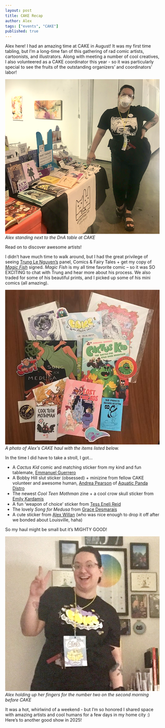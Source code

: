 ```yaml
---
layout: post
title: CAKE Recap
author: Alex
tags: ["events", "CAKE"]
published: true
---
```


Alex here! I had an amazing time at CAKE in August! It was my first time tabling, but I’m a long-time fan of this gathering of rad comic artists, cartoonists, and illustrators. Along with meeting a number of cool creatives, I also volunteered as a CAKE coordinator this year - so it was particularly special to see the fruits of the outstanding organizers’ and coordinators’ labor! 

<a href="/assets/img/post/24-9-10_CAKE-recap-1.png"><img src="/assets/img/post/24-9-10_CAKE-recap-1.png"></a>  
*Alex standing next to the DnA table at CAKE*

Read on to discover awesome artists!

<!--more-->

I didn’t have much time to walk around, but I had the great privilege of seeing <a href="https://www.trungles.com/">Trung Le Nguyen’s</a> panel, Comics & Fairy Tales + get my copy of <a href="https://bookshop.org/p/books/the-magic-fish-trung-le-nguyen/14722854?ean=9781984851598&gad_source=1&gclid=CjwKCAjw3P-2BhAEEiwA3yPhwGWtw07jROXFIMlW4HgTZS398FWufM2HSFpEHLZlRujEEmnZDU-IaBoC6j0QAvD_BwE"><i>Magic Fish</i></a> signed. <i>Magic Fish</i> is my all time favorite comic – so it was SO EXCITING to chat with Trung and hear more about his process. We also traded for some of his beautiful prints, and I picked up some of his mini comics (all amazing).

<a href="/assets/img/post/24-9-10_CAKE-recap-3.jpeg"><img src="/assets/img/post/24-9-10_CAKE-recap-3.jpeg"></a>
*A photo of Alex's CAKE haul with the items listed below.*

In the time I did have to take a stroll, I got… 
- A <i>Cactus Kid</i> comic and matching sticker from my kind and fun tablemate, <a href="https://www.instagram.com/perdido_blues">Emmanuel Guerrero</a>
- A Bobby Hill slut sticker (obsessed) + minizine from fellow CAKE volunteer and awesome human, <a href="https://www.instagram.com/saturn2169/">Andrea Pearson</a> of <a href="https://www.instagram.com/aquatic_panda_distro/">Aquatic Panda Distro</a>
- The newest <i>Cool Teen Mothman</i> zine + a cool crow skull sticker from <a href="https://www.instagram.com/corruptedgem/">Emily Kardamis</a>
- A fun ‘weapon of choice’ sticker from <a href="https://www.tessenelireid.com/">Tess Eneli Reid</a>
- The lovely <i>Song for Medusa</i> from <a href="https://www.instagram.com/gracedesmarais/">Grace Desmarais</a>
- A cute sticker from <a href="https://www.instagram.com/alexwillan/">Alex Willan</a> (who was nice enough to drop it off after we bonded about Louisville, haha)

So my haul might be small but it’s MIGHTY GOOD! 

<a href="/assets/img/post/24-9-10_CAKE-recap-2.JPG"><img src="/assets/img/post/24-9-10_CAKE-recap-2.JPG"></a>  
*Alex holding up her fingers for the number two on the second morning before CAKE*

It was a hot, whirlwind of a weekend - but I’m so honored I shared space with amazing artists and cool humans for a few days in my home city :) Here’s to another good show in 2025! 
